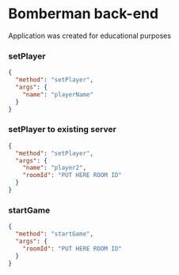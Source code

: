 # Bomberman back-end

Application was created for educational purposes

### setPlayer

```json
{
  "method": "setPlayer",
  "args": {
    "name": "playerName"
  }
}
```

### setPlayer to existing server

```json
{
  "method": "setPlayer",
  "args": {
    "name": "player2",
    "roomId": "PUT HERE ROOM ID"
  }
}
```

### startGame

```json
{
  "method": "startGame",
  "args": {
    "roomId": "PUT HERE ROOM ID"
  }
}
```
